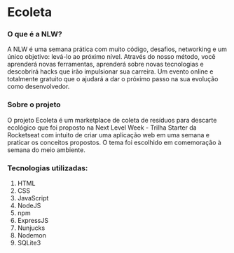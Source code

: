 <h1>Ecoleta</h1>

<h3>O que é a NLW?</h3>
A NLW é uma semana prática com muito código, desafios, networking e um único objetivo: levá-lo ao próximo nível. Através do nosso método, você aprenderá novas ferramentas, aprenderá sobre novas tecnologias e descobrirá hacks que irão impulsionar sua carreira. Um evento online e totalmente gratuito que o ajudará a dar o próximo passo na sua evolução como desenvolvedor.

<h3>Sobre o projeto</h3>
O projeto Ecoleta é um marketplace de coleta de resíduos para descarte ecológico que foi proposto na Next Level Week - Trilha Starter da Rocketseat com intuito de criar uma aplicação web em uma semana e praticar os conceitos propostos. O tema foi escolhido em comemoração à semana do meio ambiente.

<h3>Tecnologias utilizadas:</h3>

<ol>
  <li>HTML</li>
  <li>CSS</li>
  <li>JavaScript</li>
  <li>NodeJS</li>
  <li>npm</li>
  <li>ExpressJS</li>
  <li>Nunjucks</li>
  <li>Nodemon</li>
  <li>SQLite3</li>
</ol>
